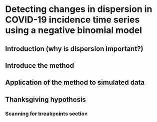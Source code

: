# Detecting changes in dispersion in COVID-19 incidence time series using a negative binomial model


## Introduction (why is dispersion important?)



## Introduce the method



## Application of the method to simulated data


## Thanksgiving hypothesis


### Scanning for breakpoints section





